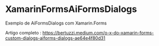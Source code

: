 # XamarinFormsAiFormsDialogs

 Exemplo de AiFormsDialogs com Xamarin.Forms
 
 Artigo completo : https://bertuzzi.medium.com/o-x-do-xamarin-forms-custom-dialogs-aiforms-dialogs-ae64e4f80d31
